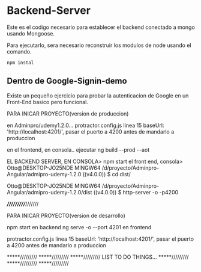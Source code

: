 ﻿# Backend-Server

Este es el codigo necesario para establecer el backend 
conectado a mongo usando Mongoose.

Para ejecutarlo, sera necesario reconstruir los modulos
de node usando el comando.

```
npm instal
```

## Dentro de Google-Signin-demo

Existe un pequeño ejercicio para probar la autenticacion
de Google en un Front-End basico pero funcional.

PARA INICAR PROYECTO(version de produccion)

en Adminpro/udemy1.2.0...
protractor.config.js linea 15 
    baseUrl: 'http://localhost:4201/',
pasar el puerto a 4200 antes de mandarlo a produccion


en el frontend, en consola..
ejecutar
ng build --prod --aot


EL BACKEND SERVER, EN CONSOLA> npm start
el front end, consola>
Otto@DESKTOP-JO25NDE MINGW64 /d/proyecto/Adminpro-Angular/admipro-udemy-1.2.0 ((v4.0.0))
$ cd dist/

Otto@DESKTOP-JO25NDE MINGW64 /d/proyecto/Adminpro-Angular/admipro-udemy-1.2.0/dist ((v4.0.0))
$ http-server -o -p4200


*********/////////*********///////

PARA INICAR PROYECTO(version de desarrollo)

npm start en backend
ng serve -o --port 4201 en frontend

protractor.config.js linea 15 
    baseUrl: 'http://localhost:4201/',
pasar el puerto a 4200 antes de mandarlo a produccion




*****/////////
*****/////////
*****/////////
            LIST TO DO THINGS...
*****/////////
*****/////////
*****/////////


